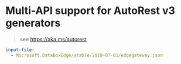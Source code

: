 # Multi-API support for AutoRest v3 generators

> see https://aka.ms/autorest

``` yaml $(enable-multi-api)
input-file:
  - Microsoft.DataBoxEdge/stable/2018-07-01/edgegateway.json
```
